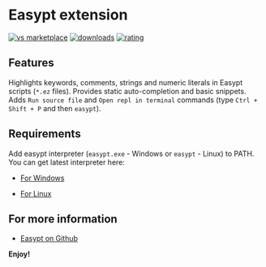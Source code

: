 # Easypt extension

[![vs marketplace](https://img.shields.io/vscode-marketplace/v/Antollo.easypt.svg?label=vs%20marketplace)](https://marketplace.visualstudio.com/items?itemName=Antollo.easypt)
[![downloads](https://img.shields.io/vscode-marketplace/d/Antollo.easypt.svg)](https://marketplace.visualstudio.com/items?itemName=Antollo.easypt)
[![rating](https://img.shields.io/vscode-marketplace/r/Antollo.easypt.svg)](https://marketplace.visualstudio.com/items?itemName=Antollo.easypt)

## Features

Highlights keywords, comments, strings and numeric literals in Easypt scripts (`*.ez` files). Provides static auto-completion and basic snippets. Adds `Run source file` and `Open repl in terminal` commands (type `Ctrl + Shift + P` and then `easypt`). 

## Requirements

Add easypt interpreter (`easypt.exe` - Windows or `easypt` - Linux) to PATH. You can get latest interpreter here:

- [For Windows](https://ci.appveyor.com/api/projects/antollo/Easypt2/artifacts/packages%2FEasypt-0.0.1-win64.exe?branch=master&job=Image%3A%20Visual%20Studio%202019)

- [For Linux](https://ci.appveyor.com/api/projects/antollo/Easypt2/artifacts/packages%2FEasypt-0.0.1-Linux.sh?branch=master&job=Image%3A%20Ubuntu)


## For more information

* [Easypt on Github](https://github.com/Antollo/Easypt2)

**Enjoy!**
